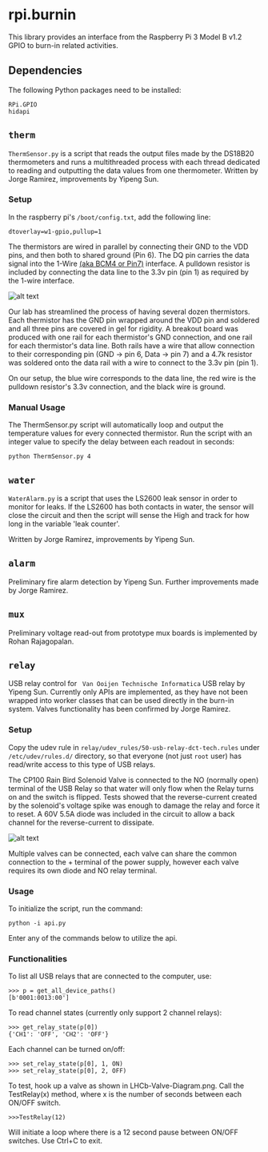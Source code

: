 # rpi.burnin
This library provides an interface from the Raspberry Pi 3 Model B v1.2 GPIO to burn-in
related activities.


## Dependencies
The following Python packages need to be installed:
```
RPi.GPIO
hidapi
```


## `therm`
`ThermSensor.py` is a script that reads the output files made by the DS18B20
thermometers and runs a multithreaded process with each thread dedicated to
reading and outputting the data values from one thermometer.  Written by Jorge
Ramirez, improvements by Yipeng Sun.

### Setup
In the raspberry pi's `/boot/config.txt`, add the following line:
```
dtoverlay=w1-gpio,pullup=1
```

The thermistors are wired in parallel by connecting their GND to the VDD pins, 
and then both to shared ground (Pin 6). The DQ pin carries the data signal into 
the 1-Wire [(aka BCM4 or Pin7)](https://pinout.xyz/pinout/1_wire) interface. 
A pulldown resistor is included by connecting the data line to the 3.3v pin (pin 1) 
as required by the 1-wire interface.

![alt text](https://github.com/umd-lhcb/rpi.burnin/blob/jorge/res/thermistor-wiring.png "Thermistor Wiring Diagram")

Our lab has streamlined the process of having several dozen thermistors. 
Each thermistor has the GND pin wrapped around the VDD pin and soldered 
and all three pins are covered in gel for rigidity. A breakout board was 
produced with one rail for each thermistor's GND connection, and one rail 
for each thermistor's data line. Both rails have a wire that allow connection 
to their corresponding pin (GND -> pin 6, Data -> pin 7) and a 4.7k resistor 
was soldered onto the data rail with a wire to connect to the 3.3v pin (pin 1).

On our setup, the blue wire corresponds to the data line, the red wire is 
the pulldown resistor's 3.3v connection, and the black wire is ground.

### Manual Usage
The ThermSensor.py script will automatically loop and output the temperature
values for every connected thermistor. Run the script with an integer value 
to specify the delay between each readout in seconds:
```
python ThermSensor.py 4
```

## `water`
`WaterAlarm.py` is a script that uses the LS2600 leak sensor in order to monitor
for leaks. If the LS2600 has both contacts in water, the sensor will close the
circuit and then the script will sense the High and track for how long in the
variable 'leak counter'.

Written by Jorge Ramirez, improvements by Yipeng Sun.


## `alarm`
Preliminary fire alarm detection by Yipeng Sun. Further improvements made by
Jorge Ramirez.


## `mux`
Preliminary voltage read-out from prototype mux boards is implemented by Rohan
Rajagopalan.


## `relay`
USB relay control for ` Van Ooijen Technische Informatica` USB relay by Yipeng
Sun. Currently only APIs are implemented, as they have not been wrapped into
worker classes that can be used directly in the burn-in system.
Valves functionality has been confirmed by Jorge Ramirez. 



### Setup
Copy the udev rule in `relay/udev_rules/50-usb-relay-dct-tech.rules` under
`/etc/udev/rules.d/` directory, so that everyone (not just `root` user) has
read/write access to this type of USB relays.

The CP100 Rain Bird Solenoid Valve is connected to the NO (normally open) terminal of the 
USB Relay so that water will only flow when the Relay turns on and the switch is flipped.
Tests showed that the reverse-current created by the solenoid's voltage spike was enough to 
damage the relay and force it to reset. A 60V 5.5A diode was included in the circuit to allow
a back channel for the reverse-current to dissipate.  

![alt text](https://github.com/umd-lhcb/rpi.burnin/blob/jorge/res/lhcb-valve-diagram.png "Single Valve Diagram")

Multiple valves can be connected, each valve can share the common connection to the +
terminal of the power supply, however each valve requires its own diode and NO relay terminal.

### Usage
To initialize the script, run the command:
```
python -i api.py
```
Enter any of the commands below to utilize the api.

### Functionalities
To list all USB relays that are connected to the computer, use:
```
>>> p = get_all_device_paths()
[b'0001:0013:00']
```

To read channel states (currently only support 2 channel relays):
```
>>> get_relay_state(p[0])
{'CH1': 'OFF', 'CH2': 'OFF'}
```

Each channel can be turned on/off:
```
>>> set_relay_state(p[0], 1, ON)
>>> set_relay_state(p[0], 2, OFF)
```

To test, hook up a valve as shown in LHCb-Valve-Diagram.png. 
Call the TestRelay(x) method, where x is the number of seconds between each ON/OFF switch. 

```
>>>TestRelay(12)
```
Will initiate a loop where there is a 12 second pause between ON/OFF switches. Use Ctrl+C to exit.
